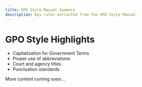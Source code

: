 ```yaml
---
title: GPO Style Manual Summary
description: Key rules extracted from the GPO Style Manual.
---
```


# GPO Style Highlights

- Capitalization for Government Terms
- Proper use of abbreviations
- Court and agency titles
- Punctuation standards

More content coming soon...
